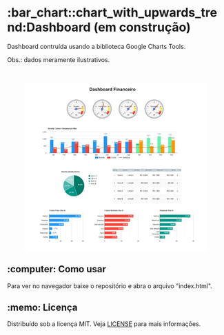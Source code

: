 <h1>:bar_chart::chart_with_upwards_trend:Dashboard (em construção)</h1>
<p>Dashboard contruída usando a biblioteca Google Charts Tools.</p>
<p>Obs.: dados meramente ilustrativos.</p>
<br>
<figure>
    <img style="display: block; margin-left: auto; margin-right: auto" src="dashboard.JPG">
</figure>

<h2>:computer: Como usar</h2>
Para ver no navegador baixe o repositório e abra o arquivo "index.html".

<h2>:memo: Licença</h2>
Distribuído sob a licença MIT. Veja <a href="LICENSE">LICENSE</a> para mais informações.